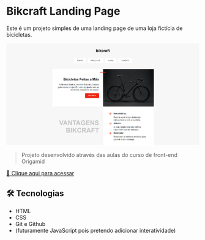 # Bikcraft Landing Page

Este é um projeto simples de uma landing page de uma loja fictícia de bicicletas.

![preview](./.github/preview.png)

> Projeto desenvolvido através das aulas do curso de front-end Origamid

[🔗 Clique aqui para acessar](https://tiagow-san.github.io/bikcraft-landingpage)

## 🛠 Tecnologias

- HTML
- CSS
- Git e Github
- (futuramente JavaScript pois pretendo adicionar interatividade)
